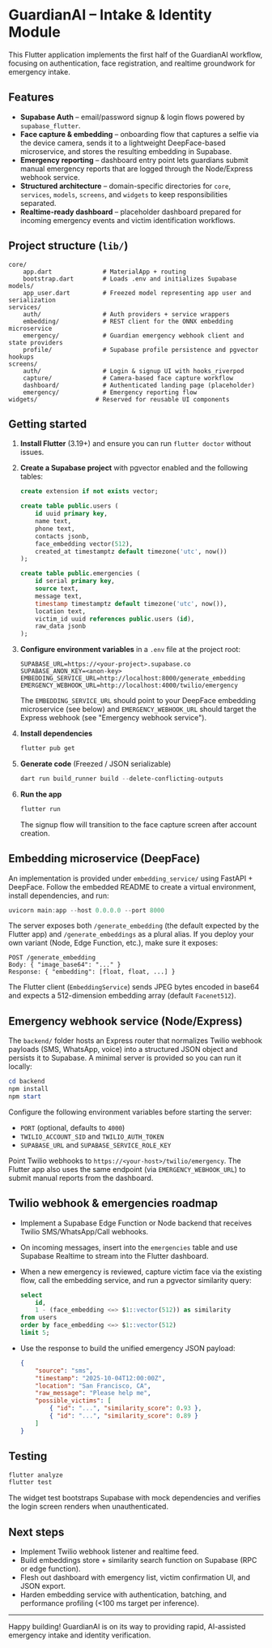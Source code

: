 # GuardianAI – Intake & Identity Module

This Flutter application implements the first half of the GuardianAI workflow, focusing on authentication, face registration, and realtime groundwork for emergency intake.

## Features

- **Supabase Auth** – email/password signup & login flows powered by `supabase_flutter`.
- **Face capture & embedding** – onboarding flow that captures a selfie via the device camera, sends it to a lightweight DeepFace-based microservice, and stores the resulting embedding in Supabase.
- **Emergency reporting** – dashboard entry point lets guardians submit manual emergency reports that are logged through the Node/Express webhook service.
- **Structured architecture** – domain-specific directories for `core`, `services`, `models`, `screens`, and `widgets` to keep responsibilities separated.
- **Realtime-ready dashboard** – placeholder dashboard prepared for incoming emergency events and victim identification workflows.

## Project structure (`lib/`)

```
core/
	app.dart              # MaterialApp + routing
	bootstrap.dart        # Loads .env and initializes Supabase
models/
	app_user.dart         # Freezed model representing app user and serialization
services/
	auth/                 # Auth providers + service wrappers
	embedding/            # REST client for the ONNX embedding microservice
	emergency/            # Guardian emergency webhook client and state providers
	profile/              # Supabase profile persistence and pgvector hookups
screens/
	auth/                 # Login & signup UI with hooks_riverpod
	capture/              # Camera-based face capture workflow
	dashboard/            # Authenticated landing page (placeholder)
	emergency/            # Emergency reporting flow
widgets/                # Reserved for reusable UI components
```

## Getting started

1. **Install Flutter** (3.19+) and ensure you can run `flutter doctor` without issues.
2. **Create a Supabase project** with pgvector enabled and the following tables:

	 ```sql
	 create extension if not exists vector;

	 create table public.users (
		 id uuid primary key,
		 name text,
		 phone text,
		 contacts jsonb,
		 face_embedding vector(512),
		 created_at timestamptz default timezone('utc', now())
	 );

	 create table public.emergencies (
		 id serial primary key,
		 source text,
		 message text,
		 timestamp timestamptz default timezone('utc', now()),
		 location text,
		 victim_id uuid references public.users (id),
		 raw_data jsonb
	 );
	 ```

3. **Configure environment variables** in a `.env` file at the project root:

	 ```env
	 SUPABASE_URL=https://<your-project>.supabase.co
	 SUPABASE_ANON_KEY=<anon-key>
	 EMBEDDING_SERVICE_URL=http://localhost:8000/generate_embedding
	 EMERGENCY_WEBHOOK_URL=http://localhost:4000/twilio/emergency
	 ```

	 The `EMBEDDING_SERVICE_URL` should point to your DeepFace embedding microservice (see below) and `EMERGENCY_WEBHOOK_URL` should target the Express webhook (see "Emergency webhook service").

4. **Install dependencies**

	 ```powershell
	 flutter pub get
	 ```

5. **Generate code** (Freezed / JSON serializable)

	 ```powershell
	 dart run build_runner build --delete-conflicting-outputs
	 ```

6. **Run the app**

	 ```powershell
	 flutter run
	 ```

	 The signup flow will transition to the face capture screen after account creation.

## Embedding microservice (DeepFace)

An implementation is provided under `embedding_service/` using FastAPI + DeepFace. Follow the embedded README to create a virtual environment, install dependencies, and run:

```powershell
uvicorn main:app --host 0.0.0.0 --port 8000
```

The server exposes both `/generate_embedding` (the default expected by the Flutter app) and `/generate_embeddings` as a plural alias. If you deploy your own variant (Node, Edge Function, etc.), make sure it exposes:

```
POST /generate_embedding
Body: { "image_base64": "..." }
Response: { "embedding": [float, float, ...] }
```

The Flutter client (`EmbeddingService`) sends JPEG bytes encoded in base64 and expects a 512-dimension embedding array (default `Facenet512`).

## Emergency webhook service (Node/Express)

The `backend/` folder hosts an Express router that normalizes Twilio webhook payloads (SMS, WhatsApp, voice) into a structured JSON object and persists it to Supabase. A minimal server is provided so you can run it locally:

```powershell
cd backend
npm install
npm start
```

Configure the following environment variables before starting the server:

- `PORT` (optional, defaults to `4000`)
- `TWILIO_ACCOUNT_SID` and `TWILIO_AUTH_TOKEN`
- `SUPABASE_URL` and `SUPABASE_SERVICE_ROLE_KEY`

Point Twilio webhooks to `https://<your-host>/twilio/emergency`. The Flutter app also uses the same endpoint (via `EMERGENCY_WEBHOOK_URL`) to submit manual reports from the dashboard.

## Twilio webhook & emergencies roadmap

- Implement a Supabase Edge Function or Node backend that receives Twilio SMS/WhatsApp/Call webhooks.
- On incoming messages, insert into the `emergencies` table and use Supabase Realtime to stream into the Flutter dashboard.
- When a new emergency is reviewed, capture victim face via the existing flow, call the embedding service, and run a pgvector similarity query:

	```sql
	select
		id,
		1 - (face_embedding <=> $1::vector(512)) as similarity
	from users
	order by face_embedding <=> $1::vector(512)
	limit 5;
	```

- Use the response to build the unified emergency JSON payload:

	```json
	{
		"source": "sms",
		"timestamp": "2025-10-04T12:00:00Z",
		"location": "San Francisco, CA",
		"raw_message": "Please help me",
		"possible_victims": [
			{ "id": "...", "similarity_score": 0.93 },
			{ "id": "...", "similarity_score": 0.89 }
		]
	}
	```

## Testing

```powershell
flutter analyze
flutter test
```

The widget test bootstraps Supabase with mock dependencies and verifies the login screen renders when unauthenticated.

## Next steps

- Implement Twilio webhook listener and realtime feed.
- Build embeddings store + similarity search function on Supabase (RPC or edge function).
- Flesh out dashboard with emergency list, victim confirmation UI, and JSON export.
- Harden embedding service with authentication, batching, and performance profiling (<100 ms target per inference).

---

Happy building! GuardianAI is on its way to providing rapid, AI-assisted emergency intake and identity verification.

